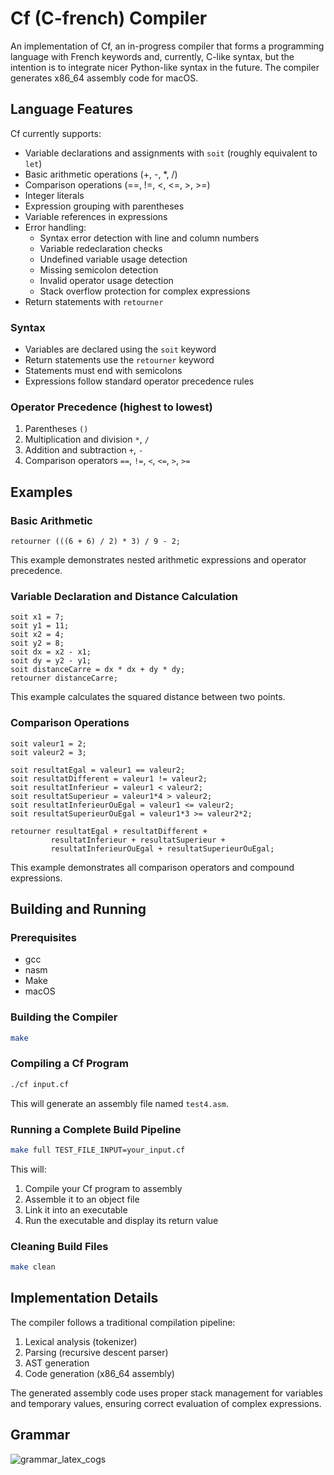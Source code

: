# Cf (C-french) Compiler

An implementation of Cf, an in-progress compiler that forms a programming language with French keywords and, currently, C-like syntax, but the intention is to integrate nicer Python-like syntax in the future. The compiler generates x86_64 assembly code for macOS.

## Language Features

Cf currently supports:

- Variable declarations and assignments with `soit` (roughly equivalent to `let`)
- Basic arithmetic operations (+, -, \*, /)
- Comparison operations (==, !=, <, <=, >, >=)
- Integer literals
- Expression grouping with parentheses
- Variable references in expressions
- Error handling:
  - Syntax error detection with line and column numbers
  - Variable redeclaration checks
  - Undefined variable usage detection
  - Missing semicolon detection
  - Invalid operator usage detection
  - Stack overflow protection for complex expressions
- Return statements with `retourner`

### Syntax

- Variables are declared using the `soit` keyword
- Return statements use the `retourner` keyword
- Statements must end with semicolons
- Expressions follow standard operator precedence rules

### Operator Precedence (highest to lowest)

1. Parentheses `()`
2. Multiplication and division `*`, `/`
3. Addition and subtraction `+`, `-`
4. Comparison operators `==`, `!=`, `<`, `<=`, `>`, `>=`

## Examples

### Basic Arithmetic

```Cf
retourner (((6 + 6) / 2) * 3) / 9 - 2;
```

This example demonstrates nested arithmetic expressions and operator precedence.

### Variable Declaration and Distance Calculation

```Cf
soit x1 = 7;
soit y1 = 11;
soit x2 = 4;
soit y2 = 8;
soit dx = x2 - x1;
soit dy = y2 - y1;
soit distanceCarre = dx * dx + dy * dy;
retourner distanceCarre;
```

This example calculates the squared distance between two points.

### Comparison Operations

```Cf
soit valeur1 = 2;
soit valeur2 = 3;

soit resultatEgal = valeur1 == valeur2;
soit resultatDifferent = valeur1 != valeur2;
soit resultatInferieur = valeur1 < valeur2;
soit resultatSuperieur = valeur1*4 > valeur2;
soit resultatInferieurOuEgal = valeur1 <= valeur2;
soit resultatSuperieurOuEgal = valeur1*3 >= valeur2*2;

retourner resultatEgal + resultatDifferent +
         resultatInferieur + resultatSuperieur +
         resultatInferieurOuEgal + resultatSuperieurOuEgal;
```

This example demonstrates all comparison operators and compound expressions.

## Building and Running

### Prerequisites

- gcc
- nasm
- Make
- macOS

### Building the Compiler

```bash
make
```

### Compiling a Cf Program

```bash
./cf input.cf
```

This will generate an assembly file named `test4.asm`.

### Running a Complete Build Pipeline

```bash
make full TEST_FILE_INPUT=your_input.cf
```

This will:

1. Compile your Cf program to assembly
2. Assemble it to an object file
3. Link it into an executable
4. Run the executable and display its return value

### Cleaning Build Files

```bash
make clean
```

## Implementation Details

The compiler follows a traditional compilation pipeline:

1. Lexical analysis (tokenizer)
2. Parsing (recursive descent parser)
3. AST generation
4. Code generation (x86_64 assembly)

The generated assembly code uses proper stack management for variables and temporary values, ensuring correct evaluation of complex expressions.

## Grammar

<!-- ![grammar_latex_cogs](https://latex.codecogs.com/png.latex?%5Cdpi%7B100%7D&space;%5Cbegin%7Balign*%7D&space;%5Ctext%7Bprogram%7D&space;&%5Cto&space;%5Ctext%7Bstatement*%7D&space;%5Ctext%7BEOF%7D&space;%5C%5C&space;%5Ctext%7Bstatement%7D&space;&%5Cto&space;%5Ctext%7Breturn%7D&space;%5C%5C&space;%5Ctext%7Breturn%7D&space;&%5Cto&space;%5Bretourner%5D%5Ctext%7B&space;expr&space;%5B;%5D%7D&space;%5C%5C&space;%5Ctext%7Bexpr%7D&space;&%5Cto&space;%5Ctext%7Bliteral%7D&space;%5C%5C&space;%5Ctext%7Bliteral%7D&space;&%5Cto&space;%5Ctext%7Bnumber%7D&space;%5C%5C&space;%5Cend%7Balign*%7D) -->

<!-- ![grammar_latex_cogs](<https://latex.codecogs.com/png.image?%5Cinline%20%5Clarge%20%5Cdpi%7B150%7D%5Cbg%7Bblack%7D$$%5Cbegin%7Balign*%7D%5Ctext%7Bprogram%7D&%5Cto%5Ctext%7Bstatement%7D*%5Ctext%7BEOF%7D%5C%5C%5Ctext%7Bstatement%7D&%5Cto%5Ctext%7Breturn%7D%5C%5C%5Ctext%7Breturn%7D&%5Cto%5B%5Ctext%7Bretourner%7D%5D%5Ctext%7Bexpr%5B;%5D%7D%5C%5C%5Ctext%7Bexpr%7D&%5Cto%5Ctext%7Bterm%7D%5C((%5B+%5D%7C%5B-%5D)%5Ctext%7Bterm%7D)*%5C%5C%5Ctext%7Bterm%7D&%5Cto%5Ctext%7Bfactor%7D%5C((%5B*%5D%7C%5B/%5D)%5Ctext%7Bfactor%7D)*%5C%5C%5Ctext%7Bfactor%7D&%5Cto%5B(%5D%5Ctext%7Bexpr%7D%5B)%5D%5C;%7C%5C;%5Ctext%7Bprimary%7D%5C%5C%5Ctext%7Bprimary%7D&%5Cto%5Ctext%7Bnumber%7D%5Cend%7Balign*%7D$$>) -->

<!-- $$
\begin{align*}
\text{program} &\to \text{statement}* \text{ EOF} \\
\text{statement} &\to \text{return} \;|\; \text{varDecl} \\
\text{return} &\to [retourner]\text{ expr [;]} \\
\text{varDecl} &\to [soit]\text{ identifier [=] expr [;]} \\
\text{expr} &\to \text{term}\ (([+]|[-])\text{ term})* \\
\text{term} &\to \text{factor}\ (([*]|[/])\text{ factor})* \\
\text{factor} &\to [(]\text{ expr }[)] \;|\; \text{primary} \\
\text{primary} &\to \text{number} \;|\; \text{identifier}
\end{align*}
$$ -->

<!-- ![grammar_latex_cogs](<https://latex.codecogs.com/png.image?%5Cinline%20%5Clarge%20%5Cdpi%7B150%7D%5Cbg%7Bblack%7D$$%5Cbegin%7Balign*%7D%5Ctext%7Bprogram%7D&%5Cto%5Ctext%7Bstatement%7D*%5Ctext%7BEOF%7D%5C%5C%5Ctext%7Bstatement%7D&%5Cto%5Ctext%7Breturn%7D%5C;%7C%5C;%5Ctext%7BvarDecl%7D%5C%5C%5Ctext%7Breturn%7D&%5Cto%5Bretourner%5D%5Ctext%7Bexpr%5B;%5D%7D%5C%5C%5Ctext%7BvarDecl%7D&%5Cto%5Bsoit%5D%5Ctext%7Bidentifier%5B=%5Dexpr%5B;%5D%7D%5C%5C%5Ctext%7Bexpr%7D&%5Cto%5Ctext%7Bterm%7D%5C((%5B+%5D%7C%5B-%5D)%5Ctext%7Bterm%7D)*%5C%5C%5Ctext%7Bterm%7D&%5Cto%5Ctext%7Bfactor%7D%5C((%5B*%5D%7C%5B/%5D)%5Ctext%7Bfactor%7D)*%5C%5C%5Ctext%7Bfactor%7D&%5Cto%5B(%5D%5Ctext%7Bexpr%7D%5B)%5D%5C;%7C%5C;%5Ctext%7Bprimary%7D%5C%5C%5Ctext%7Bprimary%7D&%5Cto%5Ctext%7Bnumber%7D%5C;%7C%5C;%5Ctext%7Bidentifier%7D%5Cend%7Balign*%7D$$>) -->

<!-- $$
\begin{align*}
\text{program} &\to \text{statement}* \text{ EOF} \\
\text{statement} &\to \text{return} \;|\; \text{varDecl} \\
\text{return} &\to [retourner]\text{ expr [;]} \\
\text{varDecl} &\to [soit]\text{ identifier [=] expr [;]} \\
\text{expr} &\to \text{arithmetic}\ ((\text{==}|\text{!=}|< |\leq |> |\geq )\text{ arithmetic})* \\
\text{arithmetic} &\to \text{term}\ (([+]|[-])\text{ term})* \\
\text{term} &\to \text{factor}\ (([*]|[/])\text{ factor})* \\
\text{factor} &\to [(]\text{ expr }[)] \;|\; \text{primary} \\
\text{primary} &\to \text{number} \;|\; \text{identifier}
\end{align*}
$$ -->

![grammar_latex_cogs](<https://latex.codecogs.com/png.image?%5Cinline%20%5Clarge%20%5Cdpi%7B150%7D%5Cbg%7Bblack%7D$$%5Cbegin%7Balign*%7D%5Ctext%7Bprogram%7D&%5Cto%5Ctext%7Bstatement%7D*%5Ctext%7BEOF%7D%5C%5C%5Ctext%7Bstatement%7D&%5Cto%5Ctext%7Breturn%7D%5C;%7C%5C;%5Ctext%7BvarDecl%7D%5C%5C%5Ctext%7Breturn%7D&%5Cto%5Bretourner%5D%5Ctext%7Bexpr%5B;%5D%7D%5C%5C%5Ctext%7BvarDecl%7D&%5Cto%5Bsoit%5D%5Ctext%7Bidentifier%5B=%5Dexpr%5B;%5D%7D%5C%5C%5Ctext%7Bexpr%7D&%5Cto%5Ctext%7Barithmetic%7D%5C((%5Ctext%7B==%7D%7C%5Ctext%7B!=%7D%7C%3C%7C%5Cleq%7C%3E%7C%5Cgeq)%5Ctext%7Barithmetic%7D)*%5C%5C%5Ctext%7Barithmetic%7D&%5Cto%5Ctext%7Bterm%7D%5C((%5B+%5D%7C%5B-%5D)%5Ctext%7Bterm%7D)*%5C%5C%5Ctext%7Bterm%7D&%5Cto%5Ctext%7Bfactor%7D%5C((%5B*%5D%7C%5B/%5D)%5Ctext%7Bfactor%7D)*%5C%5C%5Ctext%7Bfactor%7D&%5Cto%5B(%5D%5Ctext%7Bexpr%7D%5B)%5D%5C;%7C%5C;%5Ctext%7Bprimary%7D%5C%5C%5Ctext%7Bprimary%7D&%5Cto%5Ctext%7Bnumber%7D%5C;%7C%5C;%5Ctext%7Bidentifier%7D%5Cend%7Balign*%7D$$>)
